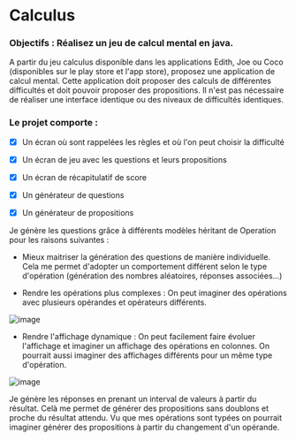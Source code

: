 # Calculus

### Objectifs : Réalisez un jeu de calcul mental en java.

A partir du jeu calculus disponible dans les applications Edith, Joe ou Coco (disponibles sur le play store et l'app store), proposez une application de calcul mental.
Cette application doit proposer des calculs de différentes difficultés et doit pouvoir proposer des propositions.
Il n'est pas nécessaire de réaliser une interface identique ou des niveaux de difficultés identiques.

### Le projet comporte :

- [x] Un écran où sont rappelées les règles et où l'on peut choisir la difficulté
- [x] Un écran de jeu avec les questions et leurs propositions
- [x] Un écran de récapitulatif de score 
- [x] Un générateur de questions 
- [x] Un générateur de propositions



Je génère les questions grâce à différents modèles héritant de Operation pour les raisons suivantes : 

- Mieux maitriser la génération des questions de manière individuelle. Cela me permet d'adopter un comportement différent selon le type d'opération (génération des nombres aléatoires, réponses associées...)

- Rendre les opérations plus complexes : On peut imaginer des opérations avec plusieurs opérandes et opérateurs différents.

![image](https://user-images.githubusercontent.com/73821660/157997886-267a4cea-aa64-4a99-8576-e8daebfe0bd1.png)

- Rendre l'affichage dynamique : On peut facilement faire évoluer l'affichage et imaginer un affichage des opérations en colonnes. On pourrait aussi imaginer des affichages différents pour un même type d'opération. 

![image](https://user-images.githubusercontent.com/73821660/157997779-0686373c-bd7d-40e4-8c5a-981848e17907.png)

Je génère les réponses en prenant un interval de valeurs à partir du résultat. Celà me permet de générer des propositions sans doublons et proche du résultat attendu.
Vu que mes opérations sont typées on pourrait imaginer générer des propositions à partir du changement d'un opérande.






